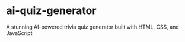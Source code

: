 # ai-quiz-generator
A stunning AI-powered trivia quiz generator built with HTML, CSS, and JavaScript
